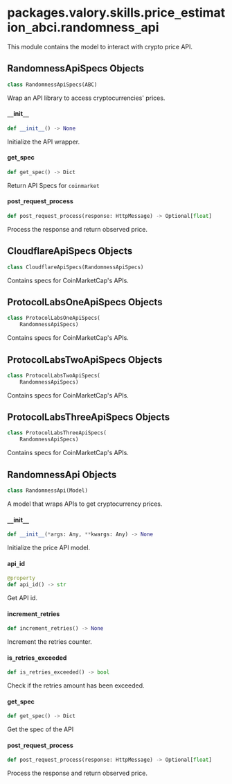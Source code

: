 <a id="packages.valory.skills.price_estimation_abci.randomness_api"></a>

# packages.valory.skills.price`_`estimation`_`abci.randomness`_`api

This module contains the model to interact with crypto price API.

<a id="packages.valory.skills.price_estimation_abci.randomness_api.RandomnessApiSpecs"></a>

## RandomnessApiSpecs Objects

```python
class RandomnessApiSpecs(ABC)
```

Wrap an API library to access cryptocurrencies' prices.

<a id="packages.valory.skills.price_estimation_abci.randomness_api.RandomnessApiSpecs.__init__"></a>

#### `__`init`__`

```python
def __init__() -> None
```

Initialize the API wrapper.

<a id="packages.valory.skills.price_estimation_abci.randomness_api.RandomnessApiSpecs.get_spec"></a>

#### get`_`spec

```python
def get_spec() -> Dict
```

Return API Specs for `coinmarket`

<a id="packages.valory.skills.price_estimation_abci.randomness_api.RandomnessApiSpecs.post_request_process"></a>

#### post`_`request`_`process

```python
def post_request_process(response: HttpMessage) -> Optional[float]
```

Process the response and return observed price.

<a id="packages.valory.skills.price_estimation_abci.randomness_api.CloudflareApiSpecs"></a>

## CloudflareApiSpecs Objects

```python
class CloudflareApiSpecs(RandomnessApiSpecs)
```

Contains specs for CoinMarketCap's APIs.

<a id="packages.valory.skills.price_estimation_abci.randomness_api.ProtocolLabsOneApiSpecs"></a>

## ProtocolLabsOneApiSpecs Objects

```python
class ProtocolLabsOneApiSpecs(
    RandomnessApiSpecs)
```

Contains specs for CoinMarketCap's APIs.

<a id="packages.valory.skills.price_estimation_abci.randomness_api.ProtocolLabsTwoApiSpecs"></a>

## ProtocolLabsTwoApiSpecs Objects

```python
class ProtocolLabsTwoApiSpecs(
    RandomnessApiSpecs)
```

Contains specs for CoinMarketCap's APIs.

<a id="packages.valory.skills.price_estimation_abci.randomness_api.ProtocolLabsThreeApiSpecs"></a>

## ProtocolLabsThreeApiSpecs Objects

```python
class ProtocolLabsThreeApiSpecs(
    RandomnessApiSpecs)
```

Contains specs for CoinMarketCap's APIs.

<a id="packages.valory.skills.price_estimation_abci.randomness_api.RandomnessApi"></a>

## RandomnessApi Objects

```python
class RandomnessApi(Model)
```

A model that wraps APIs to get cryptocurrency prices.

<a id="packages.valory.skills.price_estimation_abci.randomness_api.RandomnessApi.__init__"></a>

#### `__`init`__`

```python
def __init__(*args: Any, **kwargs: Any) -> None
```

Initialize the price API model.

<a id="packages.valory.skills.price_estimation_abci.randomness_api.RandomnessApi.api_id"></a>

#### api`_`id

```python
@property
def api_id() -> str
```

Get API id.

<a id="packages.valory.skills.price_estimation_abci.randomness_api.RandomnessApi.increment_retries"></a>

#### increment`_`retries

```python
def increment_retries() -> None
```

Increment the retries counter.

<a id="packages.valory.skills.price_estimation_abci.randomness_api.RandomnessApi.is_retries_exceeded"></a>

#### is`_`retries`_`exceeded

```python
def is_retries_exceeded() -> bool
```

Check if the retries amount has been exceeded.

<a id="packages.valory.skills.price_estimation_abci.randomness_api.RandomnessApi.get_spec"></a>

#### get`_`spec

```python
def get_spec() -> Dict
```

Get the spec of the API

<a id="packages.valory.skills.price_estimation_abci.randomness_api.RandomnessApi.post_request_process"></a>

#### post`_`request`_`process

```python
def post_request_process(response: HttpMessage) -> Optional[float]
```

Process the response and return observed price.

